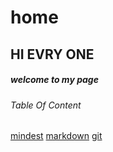 # home



## HI EVRY ONE


##### welcome to my page


###### Table Of Content



[mindest](https://github.com/sukaynaghnemat/reading-notes)
[markdown](https://sukaynaghnemat.github.io/reading-notes/markdown)
[git](https://sukaynaghnemat.github.io/reading-notes/git)

